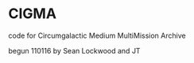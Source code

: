 # CIGMA
code for Circumgalactic Medium MultiMission Archive 

begun 110116 by Sean Lockwood and JT 


